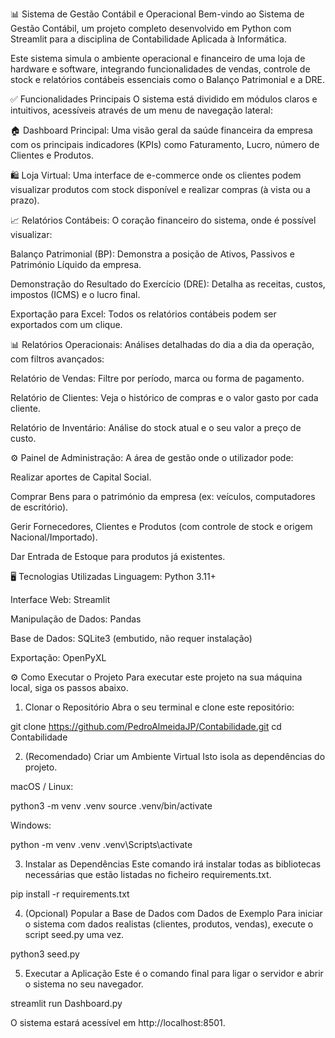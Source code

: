 📊 Sistema de Gestão Contábil e Operacional
Bem-vindo ao Sistema de Gestão Contábil, um projeto completo desenvolvido em Python com Streamlit para a disciplina de Contabilidade Aplicada à Informática.

Este sistema simula o ambiente operacional e financeiro de uma loja de hardware e software, integrando funcionalidades de vendas, controle de stock e relatórios contábeis essenciais como o Balanço Patrimonial e a DRE.

✅ Funcionalidades Principais
O sistema está dividido em módulos claros e intuitivos, acessíveis através de um menu de navegação lateral:

🏠 Dashboard Principal: Uma visão geral da saúde financeira da empresa com os principais indicadores (KPIs) como Faturamento, Lucro, número de Clientes e Produtos.

🛍️ Loja Virtual: Uma interface de e-commerce onde os clientes podem visualizar produtos com stock disponível e realizar compras (à vista ou a prazo).

📈 Relatórios Contábeis: O coração financeiro do sistema, onde é possível visualizar:

Balanço Patrimonial (BP): Demonstra a posição de Ativos, Passivos e Património Líquido da empresa.

Demonstração do Resultado do Exercício (DRE): Detalha as receitas, custos, impostos (ICMS) e o lucro final.

Exportação para Excel: Todos os relatórios contábeis podem ser exportados com um clique.

📊 Relatórios Operacionais: Análises detalhadas do dia a dia da operação, com filtros avançados:

Relatório de Vendas: Filtre por período, marca ou forma de pagamento.

Relatório de Clientes: Veja o histórico de compras e o valor gasto por cada cliente.

Relatório de Inventário: Análise do stock atual e o seu valor a preço de custo.

⚙️ Painel de Administração: A área de gestão onde o utilizador pode:

Realizar aportes de Capital Social.

Comprar Bens para o património da empresa (ex: veículos, computadores de escritório).

Gerir Fornecedores, Clientes e Produtos (com controle de stock e origem Nacional/Importado).

Dar Entrada de Estoque para produtos já existentes.

🖥️ Tecnologias Utilizadas
Linguagem: Python 3.11+

Interface Web: Streamlit

Manipulação de Dados: Pandas

Base de Dados: SQLite3 (embutido, não requer instalação)

Exportação: OpenPyXL

⚙️ Como Executar o Projeto
Para executar este projeto na sua máquina local, siga os passos abaixo.

1. Clonar o Repositório
Abra o seu terminal e clone este repositório:

git clone https://github.com/PedroAlmeidaJP/Contabilidade.git
cd Contabilidade

2. (Recomendado) Criar um Ambiente Virtual
Isto isola as dependências do projeto.

macOS / Linux:

python3 -m venv .venv
source .venv/bin/activate

Windows:

python -m venv .venv
.venv\Scripts\activate

3. Instalar as Dependências
Este comando irá instalar todas as bibliotecas necessárias que estão listadas no ficheiro requirements.txt.

pip install -r requirements.txt

4. (Opcional) Popular a Base de Dados com Dados de Exemplo
Para iniciar o sistema com dados realistas (clientes, produtos, vendas), execute o script seed.py uma vez.

python3 seed.py

5. Executar a Aplicação
Este é o comando final para ligar o servidor e abrir o sistema no seu navegador.

streamlit run Dashboard.py

O sistema estará acessível em http://localhost:8501.

